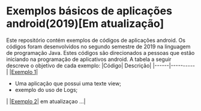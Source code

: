 # Exemplos básicos de aplicações android(2019)[Em atualização]
Este repositório contém exemplos de códigos de aplicações android. Os códigos foram desenvolvidos no segundo semestre de 2019 na linguagem de programação Java. Estes códigos são direcionados a pessoas que estão iniciando na programação de aplicativos android. A tabela a seguir descreve o objetivo de cada exemplo:
|Código| Descrição|
|------|----------|
|[Exemplo 1](/Atividade1/Atividade1/)| <ul><li>Uma aplicação que possui uma texte view;</li><li>exemplo do uso de Logs;</li></ul>|
|[Exemplo 2](/Atividade2/Atividade2/)| em atualizaçao ...|
